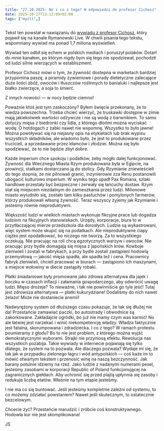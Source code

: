 ```yaml
---
title: "27.10.2025: No i co z tego? W odpowiedzi do profesor Cichosz"
date: 2025-10-27T13:13:09+02:00
tags: ["myśli",]
---
```


<article class="print-area">

Tekst ten powstał w nawiązaniu do [wywiadu z profesor Cichosz,](https://www.youtube.com/watch?v=ksWAT3uqlWA) który pojawił się na kanale Rymanowski Live. W chwili pisania tego tekstu, wspomniany wywiad ma ponad 1,7 miliona wyświetleń. 

Wywiad ten odbił się echem w polskich mediach i poruszył polaków. Dotarł do mnie kanałem, po którym nigdy bym się tego nie spodziewał, pochodził od ludzi silnie wierzących w establiszment. 

Profesor Cichosz mówi o tym, że żywność dostepna w marketach bardziej przypomina paszę, a piramidy żywieniowe i porady dietetyczne zalecające duże ilości zbóż, owoców i tłuszczów roślinnych to banialuki i najlepsze jest białko zwierzęce, a soja to śmierć.

Z innych nowości — w nocy będzie ciemno!

Poważnie ktoś jest tym zaskoczony? Byłem święcie przekonany, że to wiedza powszechna. Trzeba chcieć wierzyć, że truskawki dostępne w zimie mają jakiekolwiek wartości odżywcze i nie są wodą z barwnikiem. To samo dotyczy mięsa z biedronki czy lidla, z którego dłońmi można wyciskać wodę. O hotdogach z żabki nawet nie wspomnę. Wszystko to było jawne! Można powoływać się na niejasny opis na etykietach lub brak wypisu wszystkich składników, ale wiadomo było, że jest to produkowane przez trucicieli, a sprzedawane przez kłamców i złodziei. Można się było spodziewać, że to nie będzie zbyt dobre.

Każde imperium chce spokoju i podatków, żeby mogło dalej funkcjonować. Żywność dla Wiecznego Miasta Rzym produkowana była w Egipcie, na prowincji, statkami dostarczano ją do stolicy. Gdy Rzymianie zniewieścieli do tego stopnia, że nie pilnowali granic, inzynierowie zza Renu postanowili ubogacić kulturowo imperium. W wyniku tego upadł Pax Romana, szlaki handlowe przestały być bezpieczne i zerwały się łańcuchy dostaw. Rzym stał się miejscem niezdatnym do zamieszkania przez ludzi. Milionowe miasto wyludniło się, zostało tam kilku pastuchów i pomylonych farmerów, którzy produkowali własną żywność. Teraz wszyscy żyjemy jak Rzymianie i jesteśmy równie nieproduktywni.

Większość ludzi w wielkich miastach wykonuje fikcyjne prace lub dogadza ludziom na fikcyjnych stanowiskach. Urzędy, korporacje, biura to w przytłaczającej mierze przedszkola dla dorosłych. Ludzie są wykastrowani, więc system może skupić się na podatkach. Ale nieproduktywne ciapy ciężko jest opodatkować, bo niczego nie tworzą. Za to wszystkiego oczekują. Nie pracując na roli chcą egzotycznych warzyw i owoców. Nie pracując przy bydle domagają się mięsa z japońskich krów. Kowboje zleniwieli i zostali w fabrykach, a przy bydle zostali zastąpieni hodowlą przemysłową — jakość mięsa spadła, ale spadła też i cena. Pracownicy fabryk zleniwieli, chcieli pracować w biurach — zastąpiono ich maszynami, a miejsce wołowiny w diecie zastąpiły robaki.

Płatki śniadaniowe były promowane jako zdrowa alternatywa dla jajek i boczku w czasach inflacji i załamania gospodarczego, aby odwrócić uwagę ludzi. Mięso drożeje? To nieważne, i tak nie powinniście go tyle jeść! Tutaj jest zdrowsza alternatywa — płatki kukurydziane! Dodaliśmy do nich nawet żelazo! Może nie dostaniecie anemii! 

Nadwyrężony system od dłuższego czasu pokazuje, że tak się dłużej nie da! Przestańcie zamawiać paczki, bo autostrady i obwodnice są zakorkowane. Zakładajcie ogródki, bo już nie mamy czym was karmić! No ale łatwiej jest narzekać i winić niekompetencję władzy. Władza faktycznie jest fatalna, skorumpowana i zdradziecka. I co z tego? W ramach protestu poumieramy z głodu? Bo to nie jest problem, z którego można wyjść demokratycznymi wyborami. Strajki nie przyniosą efektu. Rewolucja nas wszystkich pozabija. Takie wywiady w internecie pojawiają się tylko dlatego, że system na to pozwala. Ale dlaczego pozwala? Wydaje mi się, że tak jak w przypadku zielonego łagru i wód antypolskich — coś każe im to mówić otwartym tekstem i przenosić winę na naszą bezczynność. Jak barany potulnie idziemy na rzeź. Jako ludzie z nadanymi numerami pesel, jesteśmy zasobami w korporacji Republic of Poland funkcjonującej na zagranicznych giełdach. Aby uchronić się przed plajtą upłynnia się zasoby i redukuje liczbę etatów. Właśnie na tym etapie jesteśmy.

I nie ma co się buntować. Jeśli jesteśmy kompletnie zależni od systemu, to co możemy zdziałać powstaniem? Nawet jeśli skutecznym, to ostatecznie bezcelowym.

Chcecie żyć? Przestańcie marudzić i zróbcie coś konstruktywnego. Hodowla kur nie jest skomplikowana!

JS

</article>